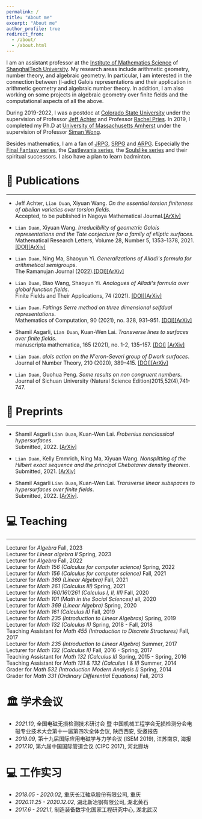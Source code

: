 ```yaml
---
permalink: /
title: "About me"
excerpt: "About me"
author_profile: true
redirect_from: 
  - /about/
  - /about.html
---
```


I am an assistant professor at the [Institute of Mathematics Science](https://ims.shanghaitech.edu.cn/ims_en/) of [ShanghaiTech University](https://www.shanghaitech.edu.cn/eng/). My research areas include arithmetic geometry, number theory, and algebraic geometry. In particular, I am interested in the connection between (l-adic) Galois representations and their application in arithmetic geometry and algebraic number theory. In addition, I am also working on some projects in algebraic geometry over finite fields and the computational aspects of all the above. 

During 2019-2022, I was a postdoc at [Colorado State University](https://mathematics.colostate.edu/) under the supervision of Professor [Jeff Achter](https://www.math.colostate.edu/~achter/) and Professor [Rachel Pries](https://www.math.colostate.edu/~pries/). 
In 2019, I completed my Ph.D at [University of Massachusetts Amherst](https://www.math.umass.edu/) under the supervision of Professor [Siman Wong](https://www.math.umass.edu/directory/faculty/siman-wong). 

Besides mathematics, I am a fan of [JRPG](https://en.wikipedia.org/wiki/History_of_Eastern_role-playing_video_games), [SRPG](https://en.wikipedia.org/wiki/Tactical_role-playing_game) and [ARPG](https://en.wikipedia.org/wiki/Action_role-playing_game). Especially the [Final Fantasy series](https://en.wikipedia.org/wiki/Final_Fantasy), the [Castlevania series](https://en.wikipedia.org/wiki/Castlevania), the [Soulslike series](https://en.wikipedia.org/wiki/Soulslike) and their spiritual successors. I also have a plan to learn badminton. 

  



<span class='anchor' id='-papers'></span>

# 📝 Publications 

---

- Jeff Achter, `Lian Duan`,  Xiyuan Wang. *On the essential torsion finiteness of abelian varieties over torsion fields*.  
Accepted, to be published in Nagoya Mathematical Journal.[[ArXiv]](https://doi.org/10.48550/arXiv.2305.19134)


- `Lian Duan`, Xiyuan Wang. *Irreducibility of geometric Galois representations and the Tate conjecture for a family of elliptic surfaces*.  
 Mathematical Research Letters, Volume 28, Number 5, 1353–1378, 2021. [[DOI]](https://intlpress.com/site/pub/files/_fulltext/journals/mrl/2021/0028/0005/MRL-2021-0028-0005-a004.pdf)[[ArXiv]](https://arxiv.org/abs/2001.07818)


- `Lian Duan`, Ning Ma, Shaoyun Yi. *Generalizations of Alladi's formula for arithmetical semigroups*.  
 The Ramanujan Journal (2022).[[DOI]](https://link.springer.com/article/10.1007/s11139-021-00531-7?utm_source=xmol&utm_medium=affiliate&utm_content=meta&utm_campaign=DDCN_1_GL01_metadata)[[ArXiv]](https://arxiv.org/abs/2102.08568)

- `Lian Duan`, Biao Wang, Shaoyun Yi. *Analogues of Alladi's formula over global function fields*.  
 Finite Fields and Their Applications, 74 (2021). [[DOI]](https://doi.org/10.1016/j.ffa.2021.101874)[[ArXiv]](https://arxiv.org/abs/2010.11069)

- `Lian Duan`. *Faltings Serre method on three dimensional selfdual representations*.  
 Mathematics of Computation,  90 (2021), no. 328, 931–951. [[DOI]](https://www-ams-org.ezproxy2.library.colostate.edu/journals/mcom/2021-90-328/S0025-5718-2020-03591-1/)[[ArXiv]](https://arxiv.org/abs/1908.03321)

- Shamil Asgarli, `Lian Duan`, Kuan-Wen Lai. *Transverse lines to surfaces over finite fields*.  
 manuscripta mathematica, 165 (2021), no. 1-2, 135–157. [[DOI]](https://doi.org/10.1007/s00229-020-01200-7) [[ArXiv]](https://arxiv.org/abs/1903.08845)

- `Lian Duan`. *alois action on the N\'eron-Severi group of Dwork surfaces*.  
 Journal of Number Theory, 210 (2020),  389–415. [[DOI]](https://doi.org/10.1016/j.jnt.2019.09.020)[[ArXiv]](https://arxiv.org/abs/1809.08693)


- `Lian Duan`, Guohua Peng. *Some results on non congruent numbers*.  
Journal of Sichuan University (Natural Science Edition)2015,52(4),741-747.


# 📝 Preprints

---

- Shamil Asgarli `Lian Duan`, Kuan-Wen Lai. *Frobenius nonclassical hypersurfaces*.   
Submitted, 2022. [[ArXiv]](https://arxiv.org/abs/2207.11981)

- `Lian Duan`, Kelly Emmrich, Ning Ma, Xiyuan Wang. *Nonsplitting of the Hilbert exact sequence and the principal Chebotarev density theorem*.  
  Submitted, 2021. [[ArXiv]](https://arxiv.org/abs/2109.01217)

- Shamil Asgarli `Lian Duan`, Kuan-Wen Lai. *Transverse linear subspaces to hypersurfaces over finite fields*.  
  Submitted, 2022. [[ArXiv]](https://arxiv.org/abs/2008.11306).






<span class='anchor' id='-teaching'></span>

# 💻  Teaching
---
Lecturer for *Algebra* Fall, 2023   
Lecturer for *Linear algebra II*  Spring, 2023  
Lecturer for *Algebra* Fall, 2022  
Lecturer for *Math 156 (Calculus for computer science)* Spring, 2022  
Lecturer for *Math 156 (Calculus for computer science)* Fall, 2021  
Lecturer for *Math 369 (Linear Algebra)* Fall, 2021  
Lecturer for *Math 261 (Calculus III)* Spring, 2021  
Lecturer for *Math 160/161/261 (Calculus I, II, III)* Fall, 2020  
Lecturer for *Math 101 (Math in the Social Sciences)* all, 2020  
Lecturer for *Math 369 (Linear Algebra)* Spring, 2020  
Lecturer for *Math 161 (Calculus II)* Fall, 2019  
Lecturer for *Math 235 (Introduction to Linear Algebras)* Spring, 2019  
Lecturer for *Math 132 (Calculus II)* Spring, 2018 - Fall, 2018  
Teaching Assistant for *Math 455 (Introduction to Discrete Structures)* Fall, 2017  
Lecturer for *Math 235 (Introduction to Linear Algebra)*  Summer, 2017  
Lecturer for *Math 132 (Calculus II)*  Fall, 2016 - Spring, 2017  
Teaching Assistant for *Math 132 (Calculus II)*  Spring, 2015 - Spring, 2016  
Teaching Assistant for *Math 131 \& 132 (Calculus I \& II)*  Summer, 2014  
Grader for *Math 532 (Introduction Modern Analysis I)* Spring, 2014  
Grader for *Math 331 (Ordinary Differential Equations)* Fall, 2013


<span class='anchor' id='-talks'></span>

# 🏛️ 学术会议
- *2021.10*, 全国电磁无损检测技术研讨会 暨 中国机械工程学会无损检测分会电磁专业技术大会第十一届第四次全体会议, 陕西西安, 受邀报告
- *2019.09*, 第十九届国际应用电磁学与力学会议 (ISEM 2019), 江苏南京, 海报
- *2017.10*, 第六届中国国际管道会议 (CIPC 2017), 河北廊坊

<span class='anchor' id='-others'></span>

# 💻 工作实习
- *2018.05 - 2020.02*, 重庆长江轴承股份有限公司, 重庆
- *2020.11.25 - 2020.12.02*, 湖北新冶钢有限公司, 湖北黄石
- *2017.6 - 2021.1*, 制造装备数字化国家工程研究中心, 湖北武汉
